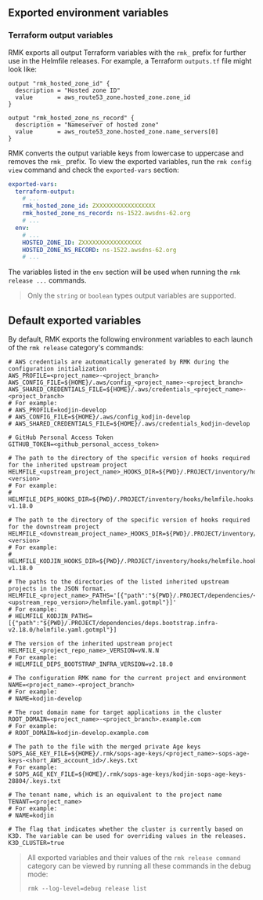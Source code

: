 ## Exported environment variables

### Terraform output variables

RMK exports all output Terraform variables with the `rmk_` prefix for further use in the Helmfile releases. 
For example, a Terraform `outputs.tf` file might look like:

```shell
output "rmk_hosted_zone_id" {
  description = "Hosted zone ID"
  value       = aws_route53_zone.hosted_zone.zone_id
}

output "rmk_hosted_zone_ns_record" {
  description = "Nameserver of hosted zone"
  value       = aws_route53_zone.hosted_zone.name_servers[0]
}
```

RMK converts the output variable keys from lowercase to uppercase and removes the `rmk_` prefix.
To view the exported variables, run the `rmk config view` command and check the `exported-vars` section:

```yaml
exported-vars:
  terraform-output:
    # ...
    rmk_hosted_zone_id: ZXXXXXXXXXXXXXXXXX
    rmk_hosted_zone_ns_record: ns-1522.awsdns-62.org
    # ...
  env:
    # ...
    HOSTED_ZONE_ID: ZXXXXXXXXXXXXXXXXX
    HOSTED_ZONE_NS_RECORD: ns-1522.awsdns-62.org
    # ...
```

The variables listed in the `env` section will be used when running the `rmk release ...` commands.

> Only the `string` or `boolean` types output variables are supported.

## Default exported variables

By default, RMK exports the following environment variables to each launch of the `rmk release` category's commands:

```shell
# AWS credentials are automatically generated by RMK during the configuration initialization
AWS_PROFILE=<project_name>-<project_branch>
AWS_CONFIG_FILE=${HOME}/.aws/config_<project_name>-<project_branch>
AWS_SHARED_CREDENTIALS_FILE=${HOME}/.aws/credentials_<project_name>-<project_branch>
# For example:
# AWS_PROFILE=kodjin-develop
# AWS_CONFIG_FILE=${HOME}/.aws/config_kodjin-develop
# AWS_SHARED_CREDENTIALS_FILE=${HOME}/.aws/credentials_kodjin-develop

# GitHub Personal Access Token
GITHUB_TOKEN=<github_personal_access_token>

# The path to the directory of the specific version of hooks required for the inherited upstream project
HELMFILE_<upstream_project_name>_HOOKS_DIR=${PWD}/.PROJECT/inventory/hooks/<hooks_repo_name>-<version>
# For example:
# HELMFILE_DEPS_HOOKS_DIR=${PWD}/.PROJECT/inventory/hooks/helmfile.hooks.infra-v1.18.0

# The path to the directory of the specific version of hooks required for the downstream project
HELMFILE_<downstream_project_name>_HOOKS_DIR=${PWD}/.PROJECT/inventory/hooks/<hooks_repo_name>-<version>
# For example:
# HELMFILE_KODJIN_HOOKS_DIR=${PWD}/.PROJECT/inventory/hooks/helmfile.hooks.infra-v1.18.0

# The paths to the directories of the listed inherited upstream projects in the JSON format.
HELMFILE_<project_name>_PATHS='[{"path":"${PWD}/.PROJECT/dependencies/<upstream_repo_name>-<upstream_repo_version>/helmfile.yaml.gotmpl"}]'
# For example:
# HELMFILE_KODJIN_PATHS=[{"path":"${PWD}/.PROJECT/dependencies/deps.bootstrap.infra-v2.18.0/helmfile.yaml.gotmpl"}]

# The version of the inherited upstream project
HELMFILE_<project_repo_name>_VERSION=vN.N.N
# For example:
# HELMFILE_DEPS_BOOTSTRAP_INFRA_VERSION=v2.18.0

# The configuration RMK name for the current project and environment
NAME=<project_name>-<project_branch>
# For example:
# NAME=kodjin-develop

# The root domain name for target applications in the cluster
ROOT_DOMAIN=<project_name>-<project_branch>.example.com
# For example:
# ROOT_DOMAIN=kodjin-develop.example.com

# The path to the file with the merged private Age keys
SOPS_AGE_KEY_FILE=${HOME}/.rmk/sops-age-keys/<project_name>-sops-age-keys-<short_AWS_account_id>/.keys.txt
# For example:
# SOPS_AGE_KEY_FILE=${HOME}/.rmk/sops-age-keys/kodjin-sops-age-keys-28804/.keys.txt

# The tenant name, which is an equivalent to the project name
TENANT=<project_name>
# For example:
# NAME=kodjin

# The flag that indicates whether the cluster is currently based on K3D. The variable can be used for overriding values in the releases.
K3D_CLUSTER=true
```

> All exported variables and their values of the `rmk release command` category can be viewed by running all these commands in the debug mode:
> ```shell
> rmk --log-level=debug release list
> ```
